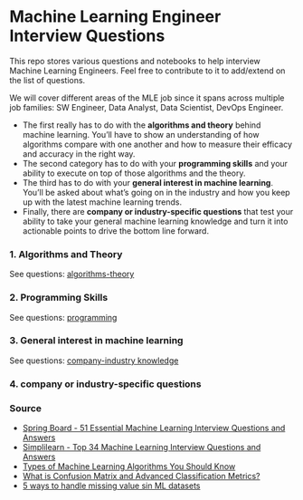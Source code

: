 # Machine Learning Engineer Interview Questions

This repo stores various questions and notebooks to help interview Machine Learning Engineers.
Feel free to contribute to it to add/extend on the list of questions.

We will cover different areas of the MLE job since it spans across multiple job families: SW Engineer, Data Analyst, Data Scientist, DevOps Engineer.
- The first really has to do with the **algorithms and theory** behind machine learning. You’ll have to show an understanding of how algorithms compare with one another and how to measure their efficacy and accuracy in the right way.
- The second category has to do with your **programming skills** and your ability to execute on top of those algorithms and the theory.
- The third has to do with your **general interest in machine learning**. You’ll be asked about what’s going on in the industry and how you keep up with the latest machine learning trends.
- Finally, there are **company or industry-specific questions** that test your ability to take your general machine learning knowledge and turn it into actionable points to drive the bottom line forward.


### 1. Algorithms and Theory
See questions: [algorithms-theory](questions/algorithms-theory.md)

### 2. Programming Skills
See questions: [programming](questions/programming.md)


### 3. General interest in machine learning
See questions: [company-industry knowledge](questions/company-industry-knowledge.md)


### 4. company or industry-specific questions



### Source
 - [Spring Board - 51 Essential Machine Learning Interview Questions and Answers](https://www.springboard.com/blog/machine-learning-interview-questions/)
 - [Simplilearn - Top 34 Machine Learning Interview Questions and Answers](https://www.simplilearn.com/tutorials/machine-learning-tutorial/machine-learning-interview-questions)
 - [Types of Machine Learning Algorithms You Should Know](https://towardsdatascience.com/types-of-machine-learning-algorithms-you-should-know-953a08248861)
 - [What is Confusion Matrix and Advanced Classification Metrics?](https://manisha-sirsat.blogspot.com/2019/04/confusion-matrix.html)
 - [5 ways to handle missing value sin ML datasets](https://analyticsindiamag.com/5-ways-handle-missing-values-machine-learning-datasets/)
